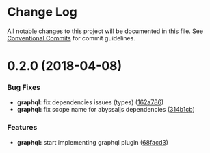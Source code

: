 # Change Log

All notable changes to this project will be documented in this file.
See [Conventional Commits](https://conventionalcommits.org) for commit guidelines.

<a name="0.2.0"></a>
# 0.2.0 (2018-04-08)


### Bug Fixes

* **graphql:** fix dependencies issues (types) ([162a786](https://github.com/remyr/abyssal/commit/162a786))
* **graphql:** fix scope name for abyssaljs dependencies ([314b1cb](https://github.com/remyr/abyssal/commit/314b1cb))


### Features

* **graphql:** start implementing graphql plugin ([68facd3](https://github.com/remyr/abyssal/commit/68facd3))
